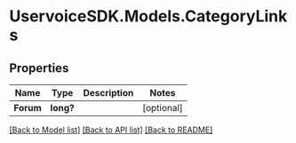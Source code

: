 # UservoiceSDK.Models.CategoryLinks
## Properties

Name | Type | Description | Notes
------------ | ------------- | ------------- | -------------
**Forum** | **long?** |  | [optional] 

[[Back to Model list]](../README.md#documentation-for-models) [[Back to API list]](../README.md#documentation-for-api-endpoints) [[Back to README]](../README.md)


